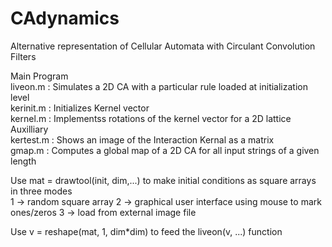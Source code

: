 # CAdynamics
Alternative representation of Cellular Automata with Circulant Convolution Filters

Main Program   
liveon.m :  Simulates a 2D CA with a particular rule loaded at initialization level <br>
kerinit.m : Initializes Kernel vector<br>
kernel.m :  Implementss rotations of the kernel vector for a 2D lattice<br>
Auxilliary<br>
kertest.m : Shows an image of the Interaction Kernal as a matrix<br>
gmap.m :   Computes a global map of a 2D CA for all input strings of a given length<br>

Use mat = drawtool(init, dim,...) to make initial conditions as square arrays in three modes<br>
1 -> random square array
2 -> graphical user interface using mouse to mark ones/zeros
3 -> load from external image file

Use v = reshape(mat, 1, dim*dim) to feed the liveon(v, ...) function 
